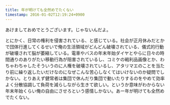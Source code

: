 ```yaml
---
title: 年が明けても全然めでたくない
timestamp: 2016-01-02T12:19:24+0900
---
```


あけましておめでとうございます。じゃないんだよ。

とにかく、日常の権利を侵害されている、と感じている。社会が正月休みだとかで団体行進してくるせいで俺の生活領域がどんどん破壊されている、儀式的行動が破壊されて脳が萎縮している。電車やバスの年末年始ダイヤとやらに日々の時間通りのありがたい移動行為が阻害されているし、コミケの戦利品画像とか、わちゃわちゃしたそういうのに人権を破壊されているし、アタリマエのことを当たり前に繰り返したいだけなのになぜこんな苦心しなくてはいけないのか疑問でしかない。とりあえず健常者は集団で休んだり集団で動いたりするのをやめて効率よく分散協調して負荷を減らしながら生きて欲しい。というか意味がわからない年末年始くらい俺の自由にさせろという感情しかない。あー年が明けても全然めでたくない。
